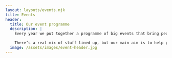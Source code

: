 ```yaml
---
layout: layouts/events.njk
title: Events
header:
  title: Our event programme
  description: |
    Every year we put together a programme of big events that bring people together in Falinge park.

    There’s a real mix of stuff lined up, but our main aim is to help people come together, feel good and have fun!
  image: /assets/images/event-header.jpg
---
```

